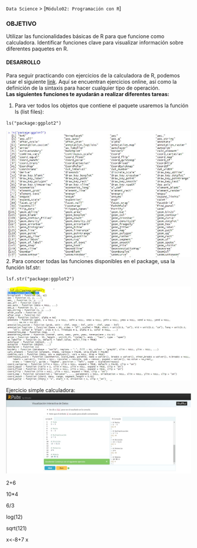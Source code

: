 `Data Science` > [`Módulo02: Programación con R`]

### OBJETIVO
Utilizar las funcionalidades básicas de R para que funcione como calculadora. Identificar funciones clave para visualizar información sobre diferentes paquetes en R.   


#### DESARROLLO  

Para seguir practicando con ejercicios de la calculadora de R, podemos usar el siguiente <a href="https://rpubs.com/rparra/438560" target="_blank">link</a>. Aquí se encuentran ejercicios online, así como la definición de la sintaxis para hacer cualquier tipo de operación.   
**Las siguientes funciones te ayudarán a realizar diferentes tareas:**  

1. Para ver todos los objetos que contiene el paquete usaremos la función ls (list files):  
```
ls("package:ggplot2")
```  
![imagenpostwork1_m2](screenshots_postwork1_M2/ls_package_ggplot2.JPG)
2. Para conocer todas las funciones disponibles en el package, usa la función lsf.str:  
```
lsf.str("package:ggplot2")  
```
![imagenpostwork1_m2_02](screenshots_postwork1_M2/lsf_str_package_ggplot2.JPG)

Ejercicio simple calculadora:
![imagenpostwork1_m2_03](screenshots_postwork1_M2/ejemploSimpleR_1.JPG)

2+6

10*4

6/3

log(12)

sqrt(121)

x<-8+7
x